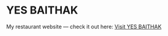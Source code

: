 # YES BAITHAK

My restaurant website — check it out here: [Visit YES BAITHAK](https://NeonX11.github.io/yes-baithak-website/)
